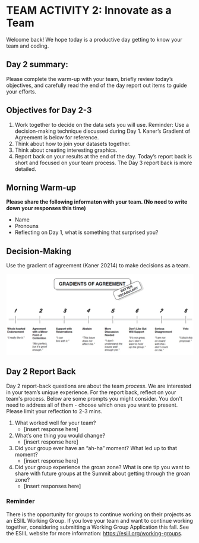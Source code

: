 # TEAM ACTIVITY 2: Innovate as a Team

Welcome back! We hope today is a productive day getting to know your team and coding.

## Day 2 summary: 
Please complete the warm-up with your team, briefly review today’s objectives, and carefully read the end of the day report out items to guide your efforts.  

## Objectives for Day 2-3
1. Work together to decide on the data sets you will use. Reminder: Use a decision-making technique discussed during Day 1. Kaner’s Gradient of Agreement is below for reference.
2. Think about how to join your datasets together. 
3. Think about creating interesting graphics.
4. Report back on your results at the end of the day. Today’s report back is short and focused on your team process. The Day 3 report back is more detailed. 


## Morning Warm-up
**Please share the following informaton with your team. (No need to write down your responses this time)**
- Name
- Pronouns
- Reflecting on Day 1, what is something that surprised you?

## Decision-Making
Use the gradient of agreement (Kaner 20214) to make decisions as a team.

![Gradients of agreement](../worksheets/love_gradient-of-agreement.png)

## Day 2 Report Back
Day 2 report-back questions are about the team *process*. We are interested in your team’s unique experience. For the report back, reflect on your team's process. Below are some prompts you might consider. You don't need to address all of them - choose which ones you want to present. Please limit your reflection to 2-3 mins.  

1. What worked well for your team?
     - [insert response here]
3. What’s one thing you would change?
     - [insert response here]
4. Did your group ever have an “ah-ha” moment?  What led up to that moment?
     - [insert response here]
5. Did your group experience the groan zone?  What is one tip you want to share with future groups at the Summit about getting through the groan zone?
     - [insert responses here]

### Reminder
There is the opportunity for groups to continue working on their projects as an ESIIL Working Group. If you love your team and want to continue working together, considering submitting a Working Group Application this fall. See the ESIIL website for more information: <https://esiil.org/working-groups>.
     

